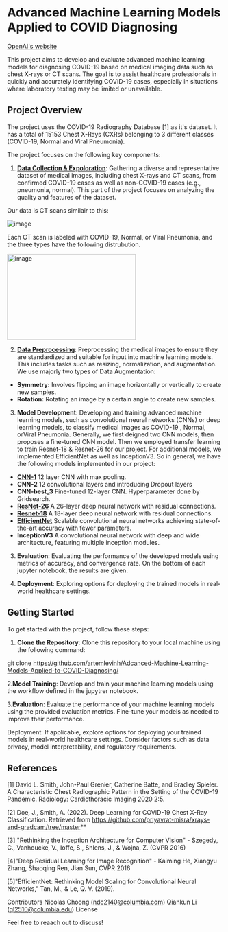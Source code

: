 # Advanced Machine Learning Models Applied to COVID Diagnosing

[OpenAI's website](https://openai.com)

This project aims to develop and evaluate advanced machine learning models for diagnosing COVID-19 based on medical imaging data such as chest X-rays or CT scans. The goal is to assist healthcare professionals in quickly and accurately identifying COVID-19 cases, especially in situations where laboratory testing may be limited or unavailable.

## Project Overview

The project uses the COVID-19 Radiography Database [1] as it's dataset. It has a total of 15153 Chest X-Rays (CXRs) belonging to 3 different classes (COVID-19,  Normal and Viral Pneumonia).

The project focuses on the following key components:

1. [**Data Collection & Expoloration**](https://github.com/artemlevinh/Adcanced-Machine-Learning-Models-Applied-to-COVID-Diagnosing/blob/main/Data%20Analysis%20Pipeline.ipynb): Gathering a diverse and representative dataset of medical images, including chest X-rays and CT scans, from confirmed COVID-19 cases as well as non-COVID-19 cases (e.g., pneumonia, normal). This part of the project focuses on analyzing the quality and features of the dataset.

Our data is CT scans similair to this:


  ![image](https://github.com/artemlevinh/Adcanced-Machine-Learning-Models-Applied-to-COVID-Diagnosing/assets/88550828/cb9ea00b-34da-4c15-ac1d-5024efc94ae3)  


Each CT scan is labeled with COVID-19,  Normal, or Viral Pneumonia, and the three types have the following distrubution.


<img src="https://github.com/artemlevinh/Adcanced-Machine-Learning-Models-Applied-to-COVID-Diagnosing/assets/88550828/6edbc636-32f6-43e4-ac41-93bfe4c5f0d3" alt="image" width="300" height="200">



2. [**Data Preprocessing**](https://github.com/artemlevinh/Adcanced-Machine-Learning-Models-Applied-to-COVID-Diagnosing/blob/main/Data%20Augmentation%20%26%20Visualization.ipynb): Preprocessing the medical images to ensure they are standardized and suitable for input into machine learning models. This includes tasks such as resizing, normalization, and augmentation. We use majorly two types of Data Augmentation:

- **Symmetry:** Involves flipping an image horizontally or vertically to create new samples.
- **Rotation:** Rotating an image by a certain angle to create new samples.

3. **Model Development**: Developing and training advanced machine learning models, such as convolutional neural networks (CNNs) or deep learning models, to classify medical images as COVID-19 , Normal, orViral Pneumonia. Generally, we first deigned two CNN models, then proposes a fine-tuned CNN model. Then we employed transfer learning to train Resnet-18 & Resnet-26 for our project. For additional models, we implemented EfficientNet as well as InceptionV3. So in general, we have the following models implemented in our project:

- [**CNN-1**](https://github.com/artemlevinh/Adcanced-Machine-Learning-Models-Applied-to-COVID-Diagnosing/blob/main/CNN_Model_1.ipynb) 12 layer CNN with max pooling. 
- **CNN-2** 12 convolutional layers and introducing Dropout layers
- **CNN-best_3** Fine-tuned 12-layer CNN. Hyperparameter done by Gridsearch. 
- **[ResNet-26](https://github.com/artemlevinh/Adcanced-Machine-Learning-Models-Applied-to-COVID-Diagnosing/blob/main/Resnet26.ipynb)** A 26-layer deep neural network with residual connections.
- **[Resnet-18](https://github.com/artemlevinh/Adcanced-Machine-Learning-Models-Applied-to-COVID-Diagnosing/blob/main/Resnet18.ipynb)** A 18-layer deep neural network with residual connections.
- **[EfficientNet](https://github.com/artemlevinh/Adcanced-Machine-Learning-Models-Applied-to-COVID-Diagnosing/blob/main/EfficientNet.ipynb)** Scalable convolutional neural networks achieving state-of-the-art accuracy with fewer parameters.
- **InceptionV3** A convolutional neural network with deep and wide architecture, featuring multiple inception modules.
  
3. **Evaluation**: Evaluating the performance of the developed models using metrics of accuracy, and convergence rate. On the bottom of each jupyter notebook, the results are given. 

4. **Deployment**: Exploring options for deploying the trained models in real-world healthcare settings.

## Getting Started

To get started with the project, follow these steps:

1. **Clone the Repository**: Clone this repository to your local machine using the following command:

git clone https://github.com/artemlevinh/Adcanced-Machine-Learning-Models-Applied-to-COVID-Diagnosing/



2.**Model Training**: Develop and train your machine learning models using the workflow defined in the jupytrer notebook.

3.**Evaluation**: Evaluate the performance of your machine learning models using the provided evaluation metrics. Fine-tune your models as needed to improve their performance.

Deployment: If applicable, explore options for deploying your trained models in real-world healthcare settings. Consider factors such as data privacy, model interpretability, and regulatory requirements.

## References 

[1] David L. Smith, John-Paul Grenier, Catherine Batte, and Bradley Spieler. A Characteristic Chest Radiographic Pattern in the Setting of the COVID-19 Pandemic. Radiology: Cardiothoracic Imaging 2020 2:5.

[2] Doe, J., Smith, A. (2022). Deep Learning for COVID-19 Chest X-Ray Classification. Retrieved from https://github.com/priyavrat-misra/xrays-and-gradcam/tree/master**

[3] "Rethinking the Inception Architecture for Computer Vision" - Szegedy, C., Vanhoucke, V., Ioffe, S., Shlens, J., & Wojna, Z. (CVPR 2016)

[4]"Deep Residual Learning for Image Recognition" - Kaiming He, Xiangyu Zhang, Shaoqing Ren, Jian Sun, CVPR 2016

[5]"EfficientNet: Rethinking Model Scaling for Convolutional Neural Networks," Tan, M., & Le, Q. V. (2019).


Contributors
Nicolas Choong (ndc2140@columbia.com)
Qiankun Li (ql2510@columbia.edu)
License

Feel free to reaach out to discuss!
